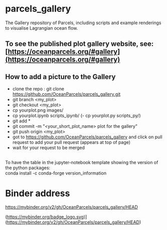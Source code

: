 # parcels_gallery
The Gallery repository of Parcels, including scripts and example renderings to visualise Lagrangian ocean flow.

## To see the published plot gallery website, see: [https://oceanparcels.org/#gallery](https://oceanparcels.org/#gallery)

## How to add a picture to the Gallery

 - clone the repo : git clone https://github.com/OceanParcels/parcels_gallery.git
 - git branch <my_plot>
 - git checkout <my_plot>
 - cp yourplot.png images/
 - cp yourplot.ipynb scripts_ipynb/
 (- cp yourplot.py scripts_py/)
 - git add *
 - git commit -m "<your_short_plot_name> plot for the gallery"
 - git push origin <my_plot>
 - got to https://github.com/OceanParcels/parcels_gallery and click on pull request to add your pull request (appears at top of page)
 - wait for your request to be merged

## 
To have the table in the jupyter-notebook template showing the version of the python packages: <br>
conda install -c conda-forge version_information

# Binder address

https://mybinder.org/v2/gh/OceanParcels/parcels_gallery/HEAD

(https://mybinder.org/badge_logo.svg)](https://mybinder.org/v2/gh/OceanParcels/parcels_gallery/HEAD)
